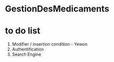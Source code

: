# GestionDesMedicaments

# to do list 

 1) Modifier / insertion condition - Yewon 
 2) Authentification
 3) Search Engine
